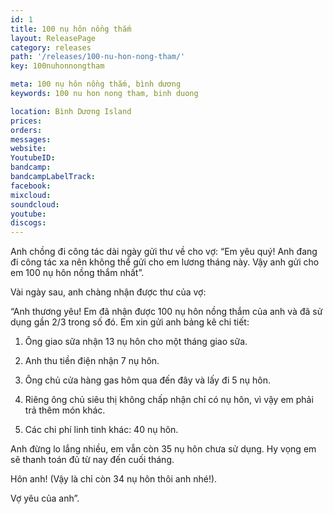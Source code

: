 ```yaml
---
id: 1
title: 100 nụ hôn nồng thắm
layout: ReleasePage
category: releases
path: '/releases/100-nu-hon-nong-tham/'
key: 100nuhonnongtham

meta: 100 nụ hôn nồng thắm, bình dương
keywords: 100 nu hon nong tham, binh duong

location: Bình Dương Island
prices:
orders: 
messages: 
website: 
YoutubeID: 
bandcamp: 
bandcampLabelTrack: 
facebook: 
mixcloud: 
soundcloud: 
youtube: 
discogs: 
---
```


Anh chồng đi công tác dài ngày gửi thư về cho vợ: “Em yêu quý! Anh đang đi công tác xa nên không thể gửi cho em lương tháng này. Vậy anh gửi cho em 100 nụ hôn nồng thắm nhất”.

Vài ngày sau, anh chàng nhận được thư của vợ:

“Anh thương yêu! Em đã nhận được 100 nụ hôn nồng thắm của anh và đã sử dụng gần 2/3 trong số đó. Em xin gửi anh bảng kê chi tiết:

1. Ông giao sữa nhận 13 nụ hôn cho một tháng giao sữa.

2. Anh thu tiền điện nhận 7 nụ hôn.

3. Ông chủ cửa hàng gas hôm qua đến đây và lấy đi 5 nụ hôn.

4. Riêng ông chủ siêu thị không chấp nhận chỉ có nụ hôn, vì vậy em phải trả thêm món khác.

5. Các chi phí linh tinh khác: 40 nụ hôn.

Anh đừng lo lắng nhiều, em vẫn còn 35 nụ hôn chưa sử dụng. Hy vọng em sẽ thanh toán đủ từ nay đến cuối tháng.

Hôn anh! (Vậy là chỉ còn 34 nụ hôn thôi anh nhé!).

Vợ yêu của anh”.
